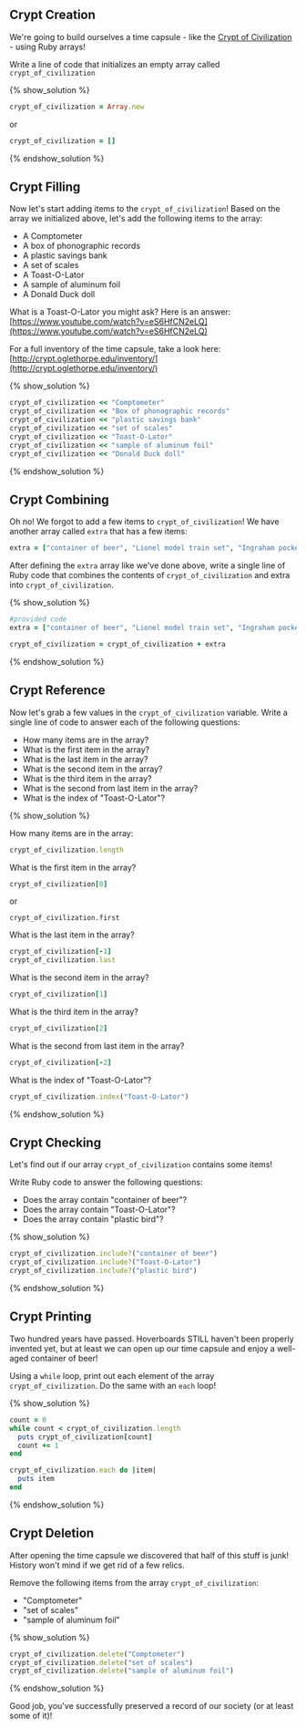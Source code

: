 ##  Crypt Creation

We're going to build ourselves a time capsule - like the [Crypt of Civilization](http://en.wikipedia.org/wiki/Crypt_of_Civilization) - using Ruby arrays!

Write a line of code that initializes an empty array called
`crypt_of_civilization`

{% show_solution %}
```ruby
crypt_of_civilization = Array.new
```

or

```ruby
crypt_of_civilization = []
```
{% endshow_solution %}

## Crypt Filling

Now let's start adding items to the `crypt_of_civilization`!
Based on the array we initialized above, let's add the following items to the array:

* A Comptometer
* A box of phonographic records
* A plastic savings bank
* A set of scales
* A Toast-O-Lator
* A sample of aluminum foil
* A Donald Duck doll

What is a Toast-O-Lator you might ask? Here is an answer:
[https://www.youtube.com/watch?v=eS6HfCN2eLQ](https://www.youtube.com/watch?v=eS6HfCN2eLQ)

For a full inventory of the time capsule, take a look here:
[http://crypt.oglethorpe.edu/inventory/](http://crypt.oglethorpe.edu/inventory/)

{% show_solution %}
```ruby
crypt_of_civilization << "Comptometer"
crypt_of_civilization << "Box of phonographic records"
crypt_of_civilization << "plastic savings bank"
crypt_of_civilization << "set of scales"
crypt_of_civilization << "Toast-O-Lator"
crypt_of_civilization << "sample of aluminum foil"
crypt_of_civilization << "Donald Duck doll"
```
{% endshow_solution %}

## Crypt Combining

Oh no! We forgot to add a few items to `crypt_of_civilization`! We have another
array called `extra` that has a few items:

```ruby
extra = ["container of beer", "Lionel model train set", "Ingraham pocket watch"]
```

After defining the `extra` array like we've done above,
write a single line of Ruby code that combines the contents of
`crypt_of_civilization` and extra into `crypt_of_civilization`.

{% show_solution %}
```ruby
#provided code
extra = ["container of beer", "Lionel model train set", "Ingraham pocket watch"]

crypt_of_civilization = crypt_of_civilization + extra
```
{% endshow_solution %}

## Crypt Reference

Now let's grab a few values in the `crypt_of_civilization` variable.
Write a single line of code to answer each of the following questions:

* How many items are in the array?
* What is the first item in the array?
* What is the last item in the array?
* What is the second item in the array?
* What is the third item in the array?
* What is the second from last item in the array?
* What is the index of "Toast-O-Lator"?

{% show_solution %}

How many items are in the array:

```ruby
crypt_of_civilization.length
```

What is the first item in the array?

```ruby
crypt_of_civilization[0]
```

or

```
crypt_of_civilization.first
```

What is the last item in the array?

```ruby
crypt_of_civilization[-1]
crypt_of_civilization.last
```

What is the second item in the array?

```ruby
crypt_of_civilization[1]
```

What is the third item in the array?

```ruby
crypt_of_civilization[2]
```

What is the second from last item in the array?

```ruby
crypt_of_civilization[-2]
```

What is the index of "Toast-O-Lator"?

```ruby
crypt_of_civilization.index("Toast-O-Lator")
```

{% endshow_solution %}

## Crypt Checking

Let's find out if our array `crypt_of_civilization` contains some items!

Write Ruby code to answer the following questions:
* Does the array contain "container of beer"?
* Does the array contain "Toast-O-Lator"?
* Does the array contain "plastic bird"?

{% show_solution %}
```ruby
crypt_of_civilization.include?("container of beer")
crypt_of_civilization.include?("Toast-O-Lator")
crypt_of_civilization.include?("plastic bird")
```
{% endshow_solution %}

## Crypt Printing

Two hundred years have passed. Hoverboards STILL haven't been properly invented
yet, but at least we can open up our time capsule and enjoy a well-aged
container of beer!

Using a `while` loop, print out each element of the array `crypt_of_civilization`.
Do the same with an `each` loop!

{% show_solution %}
```ruby
count = 0
while count < crypt_of_civilization.length
  puts crypt_of_civilization[count]
  count += 1
end

crypt_of_civilization.each do |item|
  puts item
end
```
{% endshow_solution %}

## Crypt Deletion

After opening the time capsule we discovered that half of this stuff is junk!
History won't mind if we get rid of a few relics.

Remove the following items from the array `crypt_of_civilization`:

* "Comptometer"
* "set of scales"
* "sample of aluminum foil"

{% show_solution %}
```ruby
crypt_of_civilization.delete("Comptometer")
crypt_of_civilization.delete("set of scales")
crypt_of_civilization.delete("sample of aluminum foil")
```
{% endshow_solution %}

Good job, you've successfully preserved a record of our society (or at least some of it)!
